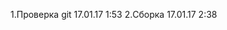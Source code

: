 1.Проверка git                    17.01.17 1:53
2.Сборка                          17.01.17 2:38     